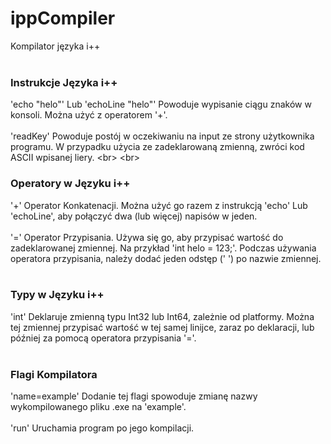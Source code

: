# ippCompiler
Kompilator języka i++ <br> <br>

### Instrukcje Języka i++
'echo "helo"' Lub 'echoLine "helo"' Powoduje wypisanie ciągu znaków w konsoli. Można użyć z operatorem '+'. <br> <br>
'readKey' Powoduje postój w oczekiwaniu na input ze strony użytkownika programu. W przypadku użycia ze zadeklarowaną zmienną, zwróci kod ASCII wpisanej liery. <br&gt; <br&gt;

### Operatory w Języku i++
'+' Operator Konkatenacji. Można użyć go razem z instrukcją 'echo' Lub 'echoLine', aby połączyć dwa (lub więcej) napisów w jeden. <br> <br>
'=' Operator Przypisania. Używa się go, aby przypisać wartość do zadeklarowanej zmiennej. Na przykład 'int helo = 123;'. Podczas używania operatora przypisania, należy dodać jeden odstęp (' ') po nazwie zmiennej. <br> <br>

### Typy w Języku i++
'int' Deklaruje zmienną typu Int32 lub Int64, zależnie od platformy. Można tej zmiennej przypisać wartość w tej samej linijce, zaraz po deklaracji, lub później za pomocą operatora przypisania '='. <br> <br>

### Flagi Kompilatora
'name=example' Dodanie tej flagi spowoduje zmianę nazwy wykompilowanego pliku .exe na 'example'. <br> <br>
'run' Uruchamia program po jego kompilacji. <br> <br>
